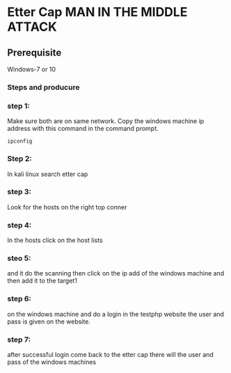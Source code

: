 # Etter Cap MAN IN THE MIDDLE ATTACK 

## Prerequisite 
Windows-7 or 10  
### Steps and producure 

 ### step 1:
 Make sure both are on same network. Copy the windows machine ip address with this command in the command prompt. 
 ```
ipconfig

 ```
### Step 2:
In kali linux search etter cap 

### step 3: 
Look for the hosts on the right top conner 

### step 4: 
In the hosts click on the host lists

### steo 5: 
and it do the scanning then click on the ip add of the windows machine and then add it to the target1 

### step 6: 
on the windows machine and do a login in the testphp website the user and pass is given on the website.

### step 7: 
after successful login come back to the etter cap there will the user and pass of the windows machines 
